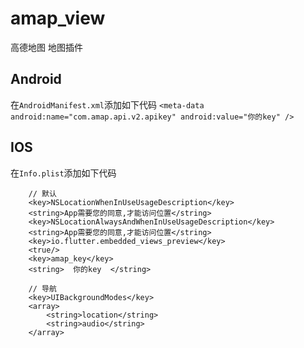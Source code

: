# amap_view

高德地图 地图插件

## Android

在`AndroidManifest.xml`添加如下代码
`
 <meta-data android:name="com.amap.api.v2.apikey" android:value="你的key" />
`

## IOS

在`Info.plist`添加如下代码

```
    // 默认
    <key>NSLocationWhenInUseUsageDescription</key>
    <string>App需要您的同意,才能访问位置</string>
    <key>NSLocationAlwaysAndWhenInUseUsageDescription</key>
    <string>App需要您的同意,才能访问位置</string>
    <key>io.flutter.embedded_views_preview</key>
	<true/>
    <key>amap_key</key>
    <string>  你的key  </string>

    // 导航
    <key>UIBackgroundModes</key> 
    <array> 
        <string>location</string>
        <string>audio</string> 
    </array>
```